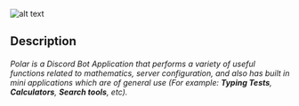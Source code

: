 
![alt text](https://cdn.discordapp.com/attachments/767584637156327484/869767759796531290/github_readme_banner.png "g")

## Description
###### Polar is a Discord Bot Application that performs a variety of useful functions related to mathematics, server configuration, and also has built in mini applications which are of general use *(For example: **Typing Tests**, **Calculators**, **Search tools**, etc)*. 